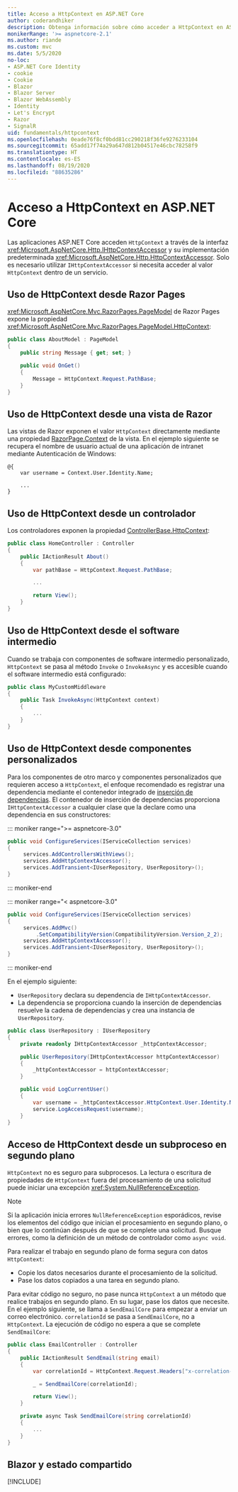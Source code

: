 ```yaml
---
title: Acceso a HttpContext en ASP.NET Core
author: coderandhiker
description: Obtenga información sobre cómo acceder a HttpContext en ASP.NET Core.
monikerRange: '>= aspnetcore-2.1'
ms.author: riande
ms.custom: mvc
ms.date: 5/5/2020
no-loc:
- ASP.NET Core Identity
- cookie
- Cookie
- Blazor
- Blazor Server
- Blazor WebAssembly
- Identity
- Let's Encrypt
- Razor
- SignalR
uid: fundamentals/httpcontext
ms.openlocfilehash: 0eade76f8cf0bdd81cc290218f36fe9276233104
ms.sourcegitcommit: 65add17f74a29a647d812b04517e46cbc78258f9
ms.translationtype: HT
ms.contentlocale: es-ES
ms.lasthandoff: 08/19/2020
ms.locfileid: "88635286"
---
```

# <a name="access-httpcontext-in-aspnet-core"></a>Acceso a HttpContext en ASP.NET Core

Las aplicaciones ASP.NET Core acceden `HttpContext` a través de la interfaz <xref:Microsoft.AspNetCore.Http.IHttpContextAccessor> y su implementación predeterminada <xref:Microsoft.AspNetCore.Http.HttpContextAccessor>. Solo es necesario utilizar `IHttpContextAccessor` si necesita acceder al valor `HttpContext` dentro de un servicio.

## <a name="use-httpcontext-from-no-locrazor-pages"></a>Uso de HttpContext desde Razor Pages

<xref:Microsoft.AspNetCore.Mvc.RazorPages.PageModel> de Razor Pages expone la propiedad <xref:Microsoft.AspNetCore.Mvc.RazorPages.PageModel.HttpContext>:

```csharp
public class AboutModel : PageModel
{
    public string Message { get; set; }

    public void OnGet()
    {
        Message = HttpContext.Request.PathBase;
    }
}
```

## <a name="use-httpcontext-from-a-no-locrazor-view"></a>Uso de HttpContext desde una vista de Razor

Las vistas de Razor exponen el valor `HttpContext` directamente mediante una propiedad [RazorPage.Context](xref:Microsoft.AspNetCore.Mvc.Razor.RazorPage.Context) de la vista. En el ejemplo siguiente se recupera el nombre de usuario actual de una aplicación de intranet mediante Autenticación de Windows:

```cshtml
@{
    var username = Context.User.Identity.Name;
    
    ...
}
```

## <a name="use-httpcontext-from-a-controller"></a>Uso de HttpContext desde un controlador

Los controladores exponen la propiedad [ControllerBase.HttpContext](xref:Microsoft.AspNetCore.Mvc.ControllerBase.HttpContext):

```csharp
public class HomeController : Controller
{
    public IActionResult About()
    {
        var pathBase = HttpContext.Request.PathBase;

        ...

        return View();
    }
}
```

## <a name="use-httpcontext-from-middleware"></a>Uso de HttpContext desde el software intermedio

Cuando se trabaja con componentes de software intermedio personalizado, `HttpContext` se pasa al método `Invoke` o `InvokeAsync` y es accesible cuando el software intermedio está configurado:

```csharp
public class MyCustomMiddleware
{
    public Task InvokeAsync(HttpContext context)
    {
        ...
    }
}
```

## <a name="use-httpcontext-from-custom-components"></a>Uso de HttpContext desde componentes personalizados

Para los componentes de otro marco y componentes personalizados que requieren acceso a `HttpContext`, el enfoque recomendado es registrar una dependencia mediante el contenedor integrado de [inserción de dependencias](xref:fundamentals/dependency-injection). El contenedor de inserción de dependencias proporciona `IHttpContextAccessor` a cualquier clase que la declare como una dependencia en sus constructores:

::: moniker range=">= aspnetcore-3.0"

```csharp
public void ConfigureServices(IServiceCollection services)
{
     services.AddControllersWithViews();
     services.AddHttpContextAccessor();
     services.AddTransient<IUserRepository, UserRepository>();
}
```

::: moniker-end

::: moniker range="< aspnetcore-3.0"

```csharp
public void ConfigureServices(IServiceCollection services)
{
     services.AddMvc()
         .SetCompatibilityVersion(CompatibilityVersion.Version_2_2);
     services.AddHttpContextAccessor();
     services.AddTransient<IUserRepository, UserRepository>();
}
```

::: moniker-end

En el ejemplo siguiente:

* `UserRepository` declara su dependencia de `IHttpContextAccessor`.
* La dependencia se proporciona cuando la inserción de dependencias resuelve la cadena de dependencias y crea una instancia de `UserRepository`.

```csharp
public class UserRepository : IUserRepository
{
    private readonly IHttpContextAccessor _httpContextAccessor;

    public UserRepository(IHttpContextAccessor httpContextAccessor)
    {
        _httpContextAccessor = httpContextAccessor;
    }

    public void LogCurrentUser()
    {
        var username = _httpContextAccessor.HttpContext.User.Identity.Name;
        service.LogAccessRequest(username);
    }
}
```

## <a name="httpcontext-access-from-a-background-thread"></a>Acceso de HttpContext desde un subproceso en segundo plano

`HttpContext` no es seguro para subprocesos. La lectura o escritura de propiedades de `HttpContext` fuera del procesamiento de una solicitud puede iniciar una excepción <xref:System.NullReferenceException>.

> [!NOTE]
> Si la aplicación inicia errores `NullReferenceException` esporádicos, revise los elementos del código que inician el procesamiento en segundo plano, o bien que lo continúan después de que se complete una solicitud. Busque errores, como la definición de un método de controlador como `async void`.

Para realizar el trabajo en segundo plano de forma segura con datos `HttpContext`:

* Copie los datos necesarios durante el procesamiento de la solicitud.
* Pase los datos copiados a una tarea en segundo plano.

Para evitar código no seguro, no pase nunca `HttpContext` a un método que realice trabajos en segundo plano. En su lugar, pase los datos que necesite. En el ejemplo siguiente, se llama a `SendEmailCore` para empezar a enviar un correo electrónico. `correlationId` se pasa a `SendEmailCore`, no a `HttpContext`. La ejecución de código no espera a que se complete `SendEmailCore`:

```csharp
public class EmailController : Controller
{
    public IActionResult SendEmail(string email)
    {
        var correlationId = HttpContext.Request.Headers["x-correlation-id"].ToString();

        _ = SendEmailCore(correlationId);

        return View();
    }

    private async Task SendEmailCore(string correlationId)
    {
        ...
    }
}
```

## <a name="no-locblazor-and-shared-state"></a>Blazor y estado compartido

[!INCLUDE[](~/includes/blazor-security/blazor-shared-state.md)]
